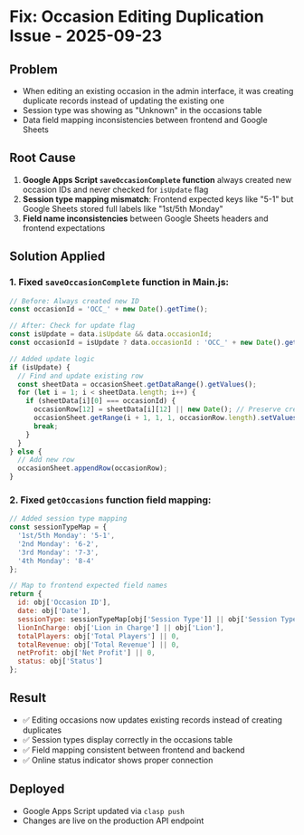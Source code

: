 # Fix: Occasion Editing Duplication Issue - 2025-09-23

## Problem
- When editing an existing occasion in the admin interface, it was creating duplicate records instead of updating the existing one
- Session type was showing as "Unknown" in the occasions table
- Data field mapping inconsistencies between frontend and Google Sheets

## Root Cause
1. **Google Apps Script `saveOccasionComplete` function** always created new occasion IDs and never checked for `isUpdate` flag
2. **Session type mapping mismatch**: Frontend expected keys like "5-1" but Google Sheets stored full labels like "1st/5th Monday"
3. **Field name inconsistencies** between Google Sheets headers and frontend expectations

## Solution Applied
### 1. Fixed `saveOccasionComplete` function in Main.js:
```javascript
// Before: Always created new ID
const occasionId = 'OCC_' + new Date().getTime();

// After: Check for update flag
const isUpdate = data.isUpdate && data.occasionId;
const occasionId = isUpdate ? data.occasionId : 'OCC_' + new Date().getTime();

// Added update logic
if (isUpdate) {
  // Find and update existing row
  const sheetData = occasionSheet.getDataRange().getValues();
  for (let i = 1; i < sheetData.length; i++) {
    if (sheetData[i][0] === occasionId) {
      occasionRow[12] = sheetData[i][12] || new Date(); // Preserve created date
      occasionSheet.getRange(i + 1, 1, 1, occasionRow.length).setValues([occasionRow]);
      break;
    }
  }
} else {
  // Add new row
  occasionSheet.appendRow(occasionRow);
}
```

### 2. Fixed `getOccasions` function field mapping:
```javascript
// Added session type mapping
const sessionTypeMap = {
  '1st/5th Monday': '5-1',
  '2nd Monday': '6-2',
  '3rd Monday': '7-3',
  '4th Monday': '8-4'
};

// Map to frontend expected field names
return {
  id: obj['Occasion ID'],
  date: obj['Date'],
  sessionType: sessionTypeMap[obj['Session Type']] || obj['Session Type'],
  lionInCharge: obj['Lion in Charge'] || obj['Lion'],
  totalPlayers: obj['Total Players'] || 0,
  totalRevenue: obj['Total Revenue'] || 0,
  netProfit: obj['Net Profit'] || 0,
  status: obj['Status']
};
```

## Result
- ✅ Editing occasions now updates existing records instead of creating duplicates
- ✅ Session types display correctly in the occasions table
- ✅ Field mapping consistent between frontend and backend
- ✅ Online status indicator shows proper connection

## Deployed
- Google Apps Script updated via `clasp push`
- Changes are live on the production API endpoint